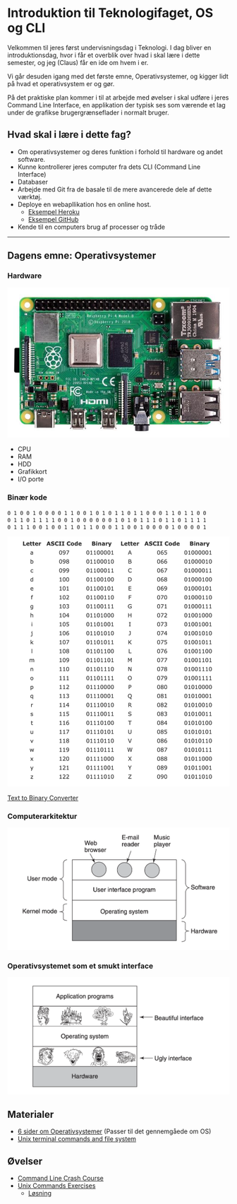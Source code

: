 <script src="https://code.jquery.com/jquery-3.2.1.min.js"></script>
<script src="script.js"></script>

# Introduktion til Teknologifaget, OS og CLI

Velkommen til jeres først undervisningsdag i Teknologi. I dag bliver en introduktionsdag, hvor i får et overblik over hvad i skal lære i dette semester, og jeg (Claus) får en ide om hvem i er. 

Vi går desuden igang med det første emne, Operativsystemer, og kigger lidt på hvad et operativsystem er og gør. 

På det praktiske plan kommer i til at arbejde med øvelser i skal udføre i jeres Command Line Interface, en applikation der typisk ses som værende et lag under de grafikse brugergrænseflader i normalt bruger. 


## Hvad skal i lære i dette fag?
* Om operativsystemer og deres funktion i forhold til hardware og andet software.
* Kunne kontrollerer jeres computer fra dets CLI (Command Line Interface)
* Databaser 
* Arbejde med Git fra de basale til de mere avancerede dele af dette værktøj.
* Deploye en webapllikation hos en online host.
	* [Eksempel Heroku](https://moviesfrontandback.herokuapp.com/#/movies)
	* [Eksempel GitHub](https://github.com/keanodejs/10_movies_front_and_back)
* Kende til en computers brug af processer og tråde 

<hr>

## Dagens emne: Operativsystemer

### Hardware
![](img/RPI4-MODBP-1GB_DSL.png)
* CPU
* RAM
* HDD
* Grafikkort
* I/O porte

### Binær kode
````
0 1 0 0 1 0 0 0 0 1 1 0 0 1 0 1 0 1 1 0 1 1 0 0 0 1 1 0 1 1 0 0 
0 1 1 0 1 1 1 1 0 0 1 0 0 0 0 0 0 1 0 1 0 1 1 1 0 1 1 0 1 1 1 1 
0 1 1 1 0 0 1 0 0 1 1 0 1 1 0 0 0 1 1 0 0 1 0 0 0 0 1 0 0 0 0 1
````

![](img/binary_ascii.png)

[Text to Binary Converter](https://www.rapidtables.com/convert/number/ascii-to-binary.html)

### Computerarkitektur
![](img/os_hardware_stack.png)

### Operativsystemet som et smukt interface
![](img/os_as_inteface.png)

## Materialer
* [6 sider om Operativsystemer](materialer/os_p_1_6.pdf) (Passer til det gennemgåede om OS)
* [Unix terminal commands and file system](materialer/unix_commands.md)

## Øvelser
* [Command Line Crash Course](materialer/CommandLineCrashCourse.pdf)
* [Unix Commands Exercises](materialer/unix_exercises/unix_commands_exercises.md) 
	* [Løsning](materialer/unix_exercises/solution/unix_ex_solutions.md) 

